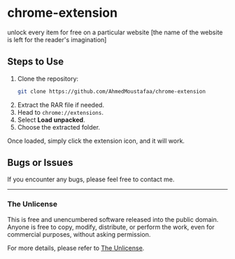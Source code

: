 # chrome-extension
 unlock every item for free on a particular website [the name of the website is left for the reader's imagination]

## Steps to Use

1. Clone the repository:
   ```bash
   git clone https://github.com/AhmedMoustafaa/chrome-extension
   ```
2. Extract the RAR file if needed.
3. Head to `chrome://extensions`.
4. Select **Load unpacked**.
5. Choose the extracted folder.

Once loaded, simply click the extension icon, and it will work.

## Bugs or Issues

If you encounter any bugs, please feel free to contact me.

---

### The Unlicense

This is free and unencumbered software released into the public domain. Anyone is free to copy, modify, distribute, or perform the work, even for commercial purposes, without asking permission.

For more details, please refer to [The Unlicense](http://unlicense.org/).